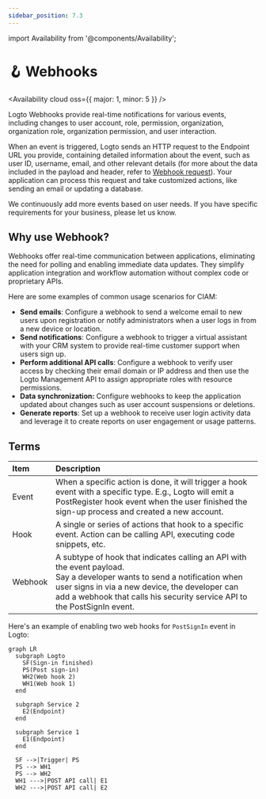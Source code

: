 ```yaml
---
sidebar_position: 7.3
---
```


import Availability from '@components/Availability';

<head>
  <link rel="canonical" href="https://docs.logto.io/developer/webhooks/" />
</head>

# 🪝 Webhooks

<Availability cloud oss={{ major: 1, minor: 5 }} />

Logto Webhooks provide real-time notifications for various events, including changes to user account, role, permission, organization, organization role, organization permission, and user interaction.

When an event is triggered, Logto sends an HTTP request to the Endpoint URL you provide, containing detailed information about the event, such as user ID, username, email, and other relevant details (for more about the data included in the payload and header, refer to [Webhook request](./webhook-request.md)). Your application can process this request and take customized actions, like sending an email or updating a database.

We continuously add more events based on user needs. If you have specific requirements for your business, please let us know.

## Why use Webhook?

Webhooks offer real-time communication between applications, eliminating the need for polling and enabling immediate data updates. They simplify application integration and workflow automation without complex code or proprietary APIs.

Here are some examples of common usage scenarios for CIAM:

- **Send emails**: Configure a webhook to send a welcome email to new users upon registration or notify administrators when a user logs in from a new device or location.
- **Send notifications**: Configure a webhook to trigger a virtual assistant with your CRM system to provide real-time customer support when users sign up.
- **Perform additional API calls**: Configure a webhook to verify user access by checking their email domain or IP address and then use the Logto Management API to assign appropriate roles with resource permissions.
- **Data synchronization:** Configure webhooks to keep the application updated about changes such as user account suspensions or deletions.
- **Generate reports**: Set up a webhook to receive user login activity data and leverage it to create reports on user engagement or usage patterns.

## Terms

| Item    | Description                                                                                                                                                                                                                                                |
| :------ | :--------------------------------------------------------------------------------------------------------------------------------------------------------------------------------------------------------------------------------------------------------- |
| Event   | When a specific action is done, it will trigger a hook event with a specific type. E.g., Logto will emit a PostRegister hook event when the user finished the sign-up process and created a new account.                                                   |
| Hook    | A single or series of actions that hook to a specific event. Action can be calling API, executing code snippets, etc.                                                                                                                                      |
| Webhook | A subtype of hook that indicates calling an API with the event payload.<br/>Say a developer wants to send a notification when user signs in via a new device, the developer can add a webhook that calls his security service API to the PostSignIn event. |

Here's an example of enabling two web hooks for `PostSignIn` event in Logto:

```mermaid
graph LR
  subgraph Logto
    SF(Sign-in finished)
    PS(Post sign-in)
    WH2(Web hook 2)
    WH1(Web hook 1)
  end

  subgraph Service 2
    E2(Endpoint)
  end

  subgraph Service 1
    E1(Endpoint)
  end

  SF -->|Trigger| PS
  PS --> WH1
  PS --> WH2
  WH1 --->|POST API call| E1
  WH2 --->|POST API call| E2
```
